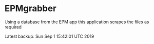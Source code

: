# EPMgrabber
Using a database from the EPM app this application scrapes the files as required


Latest backup: Sun Sep 1 15:42:01 UTC 2019
